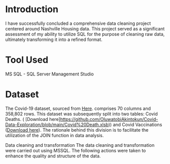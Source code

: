 # Introduction
I have successfully concluded a comprehensive data cleaning project centered around Nashville Housing data. This project served as a significant assessment of my ability to utilize SQL for the purpose of cleaning raw data, ultimately transforming it into a refined format.

# Tool Used
MS SQL - SQL Server Management Studio

# Dataset
The Covid-19 dataset, sourced from [Here](https://ourworldindata.org/covid-deaths). comprises 70 columns and 358,802 rows. This dataset was subsequently split into two tables: Covid Deaths. ( [Download here]https://github.com/OluwatobiAkintokun/Covid-Data-Exploration/blob/main/Covid%20Death.xlsb)) and Covid Vaccinations  ([Download here](https://github.com/OluwatobiAkintokun/Covid-Data-Exploration/blob/main/Covid%20Vaccinations.xlsb)). The rationale behind this division is to facilitate the utilization of the JOIN function in data analysis.

Data cleaning and transformation
The data cleaning and transformation were carried out using MSSQL. The following actions were taken to enhance the quality and structure of the data.
